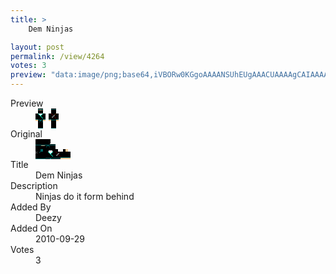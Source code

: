 ```yaml
---
title: >
    Dem Ninjas

layout: post
permalink: /view/4264
votes: 3
preview: "data:image/png;base64,iVBORw0KGgoAAAANSUhEUgAAACUAAAAgCAIAAAAaMSbnAAAABnRSTlMA/wD/AP5AXyvrAAAA8ElEQVRIie2XSRKEIAwAkyl+hG/Kn+RNvMnMgRpkSTBYoye6OLgQmy2iyHzAD8QPSJR1BljCXXWHyPJcFUs485ELAHDcvfcc93zQ1BkUiwJfHk+5xnMs35Nw5A7gWFXR16SYDeRnlI1s7OuVV7Ja2csufVlJRCSlv+svAW6YTLhZmtcQAERTQlkvt0yJLAshmH1JKY2nXSb2cZgPt5Tw61lQVuwV5nwQaZQ4ba8d2jtaw1WbljTDAMONbTLccZGTqAw463k7G17nX25gatF5ums+ObyhDJcnvxwloj/u75KvlsH6nphg+ZZv+U7e/j/6AtZ1gUJj/BU+AAAAAElFTkSuQmCC"
---
```

<dl class="side-by-side">
<dt>Preview</dt>
<dd>
    <img class="preview" src="data:image/png;base64,iVBORw0KGgoAAAANSUhEUgAAACUAAAAgCAIAAAAaMSbnAAAABnRSTlMA/wD/AP5AXyvrAAAA8ElEQVRIie2XSRKEIAwAkyl+hG/Kn+RNvMnMgRpkSTBYoye6OLgQmy2iyHzAD8QPSJR1BljCXXWHyPJcFUs485ELAHDcvfcc93zQ1BkUiwJfHk+5xnMs35Nw5A7gWFXR16SYDeRnlI1s7OuVV7Ja2csufVlJRCSlv+svAW6YTLhZmtcQAERTQlkvt0yJLAshmH1JKY2nXSb2cZgPt5Tw61lQVuwV5nwQaZQ4ba8d2jtaw1WbljTDAMONbTLccZGTqAw463k7G17nX25gatF5ums+ObyhDJcnvxwloj/u75KvlsH6nphg+ZZv+U7e/j/6AtZ1gUJj/BU+AAAAAElFTkSuQmCC">
</dd>
<dt>Original</dt>
<dd>
    <img class="preview" src="data:image/png;base64,iVBORw0KGgoAAAANSUhEUgAAAEAAAAAgCAYAAACinX6EAAAA60lEQVR42u3YCwqEIBAGYO/kneZOe6fuNFtLkaj5wMdM7h8MBUX4f1lqxhjDg0v9BgAAAAAAAADAn4af0QOUIxGxaL2hB/D2YWvtb+8eB9feoV71mvTpym7wOoQFAGKByxHwEQQAADQDhMOWNEgwQrkFAA0ATxsANALQGYraxvK7eHsG2M/511PiXmTnfGT7hU8gxMKnEDqF57Ye0FIOQiq8j3C0o3NbBOcBR/CC8MYLvw7AhSAXnnXMBDMIfnhaDiCDEHvytBxAxevQGUH9Ykh8saU7wIR/jrINzJQ/1a2t8X+FS3AagEcDfAHWUlj8uLkWOAAAAABJRU5ErkJggg==">
</dd>
<dt>Title</dt>
<dd>Dem Ninjas</dd>
<dt>Description</dt>
<dd>Ninjas do it form behind</dd>
<dt>Added By</dt>
<dd>Deezy</dd>
<dt>Added On</dt>
<dd>2010-09-29</dd>
<dt>Votes</dt>
<dd>3</dd>
</dl>
